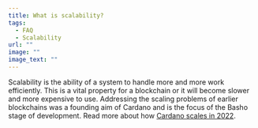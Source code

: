 ```yaml
---
title: What is scalability?
tags:
  - FAQ
  - Scalability
url: ""
image: ""
image_text: ""
---
```


Scalability is the ability of a system to handle more and more work efficiently. This is a vital property for a blockchain or it will become slower and more expensive to use. Addressing the scaling problems of earlier blockchains was a founding aim of Cardano and is the focus of the Basho stage of development. Read more about how [Cardano scales in 2022](https://iohk.io/en/blog/posts/2022/01/14/how-we-re-scaling-cardano-in-2022/).
